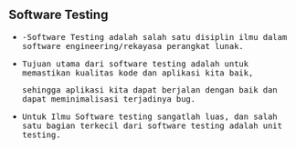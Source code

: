 ## Software Testing

- <samp>-Software Testing adalah salah satu disiplin ilmu dalam software engineering/rekayasa perangkat lunak.</samp>

- <samp>Tujuan utama dari software testing adalah untuk memastikan kualitas kode dan aplikasi kita baik, </samp>
  
  <samp>sehingga aplikasi kita dapat berjalan dengan baik dan dapat meminimalisasi terjadinya bug. </samp>

- <samp>Untuk Ilmu Software testing sangatlah luas, dan salah satu bagian terkecil dari software testing adalah unit testing.</samp>
